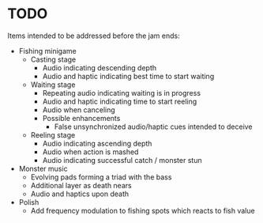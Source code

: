 # TODO
Items intended to be addressed before the jam ends:

- Fishing minigame
  - Casting stage
    - Audio indicating descending depth
    - Audio and haptic indicating best time to start waiting
  - Waiting stage
    - Repeating audio indicating waiting is in progress
    - Audio and haptic indicating time to start reeling
    - Audio when canceling
    - Possible enhancements
      - False unsynchronized audio/haptic cues intended to deceive
  - Reeling stage
    - Audio indicating ascending depth
    - Audio when action is mashed
    - Audio indicating successful catch / monster stun
- Monster music
  - Evolving pads forming a triad with the bass
  - Additional layer as death nears
  - Audio and haptics upon death
- Polish
  - Add frequency modulation to fishing spots which reacts to fish value
